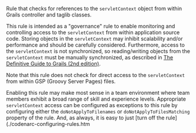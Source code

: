 
Rule that checks for references to the `servletContext` object from within Grails controller and
taglib classes.

This rule is intended as a "governance" rule to enable monitoring and controlling access to the
`servletContext` from within application source code. Storing objects in the `servletContext`
may inhibit scalability and/or performance and should be carefully considered. Furthermore, access to
the `servletContext` is not synchronized, so reading/writing objects from the `servletContext`
must be manually synchronized, as described in
[The Definitive Guide to Grails (2nd edition)](http://www.amazon.com/Definitive-Grails-Second-Experts-Development/dp/1590599950).

Note that this rule does not check for direct access to the `servletContext` from within GSP
(Groovy Server Pages) files.

Enabling this rule may make most sense in a team environment where team members exhibit a broad
range of skill and experience levels. Appropriate `servletContext` access can be configured as exceptions
to this rule by configuring either the `doNotApplyToFilenames` or
`doNotApplyToFilesMatching` property of the rule. And, as always, it is easy to
just [turn off the rule](./codenarc-configuring-rules.htm
